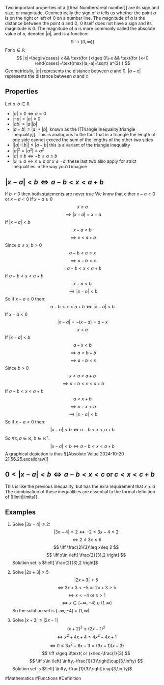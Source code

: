 Two important properties of a [[Real Numbers|real number]] are its sign and size, or magnitude. Geometrically the sign of $a$ tells us whether the point $a$ is on the right or left of $\hspace{0pt}0$ on a number line. The magnitude of $a$ is the distance between the point $a$ and $\hspace{0pt}0$; $\hspace{0pt}0$ itself does not have a sign and its magnitude is $0$. The magnitude of $a$ is more commonly called the absolute value of $a$, denoted $|a|$, and is a function:
$$
\mathbb{R}\to[0,\infty)]
$$
For $x \in \mathbb{R}$
$$
|x|=\begin{cases}
x && \text{for }x\geq 0\\-x && \text{for }x<0
\end{cases}=\text{max}(a,-a)=\sqrt{ a^{2} }
$$
Geometrically, $|a|$ represents the distance between $a$ and $0$, $|a-c|$ represents the distance between $a$ and $c$
## Properties
Let $a,b\in\mathbb{R}$
- $|a|=0\iff a=0$
- $|-a|=|a|\geq 0$
- $|ab|=|a||b|$
- $|a+b|\leq|a|+|b|$, known as the [[Triangle Inequality|triangle inequality]]. This is analogous to the fact that in a triangle the length of one side cannot exceed the sum of the lengths of the other two sides
- $||a|-|b| |\leq|a-b|$ this is a variant of the triangle inequality
- $|a|^{2}=|a^{2}|=a^{2}$
- $|a|\leq b\iff-b\leq a\leq b$
- $|x|\geq a\iff x\geq a\text{ or }x\leq -a$, these last two also apply for strict inequalities in the way you'd imagine
## $|x-a|<b \iff a-b<x<a+b$ 
If $b<0$ then both statements are never true
We know that either $x-a\geq 0$ or $x-a<0$
If $x-a\geq 0$
$$
x\geq a
$$
$$
\implies |x-a|=x-a
$$
    If $|x-a|<b$
$$
x-a<b
$$
$$
\implies x<a+b
$$
    Since $a\leq x$, $b>0$
$$
a-b< a\leq x
$$
$$
\implies a-b<x
$$
$$
\therefore a-b<x<a+b
$$
    If $a-b<x<a+b$
$$
x-a<b 
$$
$$
\implies |x-a|<b
$$
    So if $x-a\geq 0$ then:
$$
a-b<x<a+b \iff |x-a|<b
$$
If $x-a<0$
$$
|x-a|=-(x-a)=a-x
$$
$$
x<a
$$
    If $|x-a|<b$
$$
a-x<b
$$
$$
\implies a<b+b
$$
$$
\implies a-b<x
$$
    Since $b>0$
$$
x<a<a+b
$$
$$
\implies a-b<x<a+b
$$
    If $a-b<x<a+b$
$$
a<x+b
$$
$$
\implies a-x<b
$$
$$
\implies |x-a|<b
$$
    So if $x-a<0$ then:
$$
|x-a|<b\iff a-b<x<a+b
$$
So $\forall x,a\in\mathbb{R}$, $b\in\mathbb{R}^+$:
$$
|x-a|<b \iff a-b<x<a+b
$$
A graphical depiction is thus
![[Absolute Value 2024-10-20 21.56.25.excalidraw]]
## $0<|x-a|<b\iff a-b<x<c\text{ or }c<x<c+b$ 
This is like the previous inequality, but has the exra requirement that $x\neq a$
The combination of these inequalities are essential to the formal definition of [[limit|limits]] 

## Examples
1. Solve $|3x-4|\leq 2$:
$$
|3x-4|\leq 2\iff-2\leq 3x-4\leq 2
$$
$$
 \iff 2\leq 3x\leq 6
$$
$$
\iff \frac{2}{3}\leq x\leq 2
$$
$$
\iff x\in \left[ \frac{2}{3},2 \right]
$$
    Solution set is $\left[ \frac{2}{3},2 \right]$
2. Solve $|2x+3|>5$
$$
|2x+3|>5
$$
$$
 \iff 2x+3<-5\text{ or }2x+3>5
$$
$$
\iff x<-4\text{ or }x>1
$$
$$
\iff x\in (-\infty,-4)\cup(1,\infty)
$$
    So the solution set is $(-\infty,-4)\cup(1,\infty)$

3. Solve $|x+2|\leq|2x-1|$
$$
(x+2)^{2}\leq(2x-1)^{2}
$$
$$
 \iff x^{2}+4x+4\leq 4x^{2}-4x+1
$$
$$
 \iff 0\leq 3x^{2}-8x-3=(3x+1)(x-3)
$$
$$
 \iff x\geq 3\text{ or }x\leq-\frac{1}{3}
$$
$$
 \iff x\in \left( \infty,-\frac{1}{3}\right]\cup[3,\infty)
$$
    Solution set is $\left( \infty,-\frac{1}{3}\right]\cup[3,\infty)$


#Mathematics #Functions #Definition